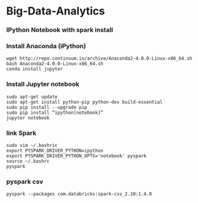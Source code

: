# Big-Data-Analytics
### IPython Notebook with spark install 

### Install Anaconda (iPython)
```
wget http://repo.continuum.io/archive/Anaconda2-4.0.0-Linux-x86_64.sh
bash Anaconda2-4.0.0-Linux-x86_64.sh
conda install jupyter
```
### Install Jupyter notebook
```
sudo apt-get update
sudo apt-get install python-pip python-dev build-essential
sudo pip install --upgrade pip
sudo pip install “ipython[notebook]”
jupyter notebook
```

### link Spark
```
sudo vim ~/.bashric
export PYSPARK_DRIVER_PYTHON=ipython
export PYSPARK_DRIVER_PYTHON_OPTS='notebook' pyspark
source ~/.bashrc
pyspark
```
### pyspark csv
```
pyspark --packages com.databricks:spark-csv_2.10:1.4.0
```
